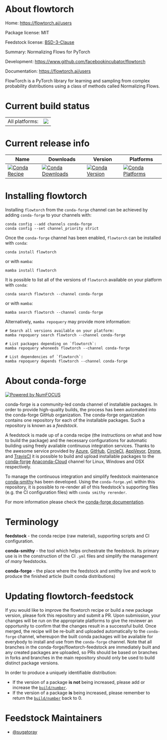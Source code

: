 About flowtorch
===============

Home: https://flowtorch.ai/users

Package license: MIT

Feedstock license: [BSD-3-Clause](https://github.com/conda-forge/flowtorch-feedstock/blob/main/LICENSE.txt)

Summary: Normalizing Flows for PyTorch

Development: https://www.github.com/facebookincubator/flowtorch

Documentation: https://flowtorch.ai/users

FlowTorch is a PyTorch library for learning and sampling from
complex probability distributions using a class of methods called
Normalizing Flows.


Current build status
====================


<table><tr><td>All platforms:</td>
    <td>
      <a href="https://dev.azure.com/conda-forge/feedstock-builds/_build/latest?definitionId=14766&branchName=main">
        <img src="https://dev.azure.com/conda-forge/feedstock-builds/_apis/build/status/flowtorch-feedstock?branchName=main">
      </a>
    </td>
  </tr>
</table>

Current release info
====================

| Name | Downloads | Version | Platforms |
| --- | --- | --- | --- |
| [![Conda Recipe](https://img.shields.io/badge/recipe-flowtorch-green.svg)](https://anaconda.org/conda-forge/flowtorch) | [![Conda Downloads](https://img.shields.io/conda/dn/conda-forge/flowtorch.svg)](https://anaconda.org/conda-forge/flowtorch) | [![Conda Version](https://img.shields.io/conda/vn/conda-forge/flowtorch.svg)](https://anaconda.org/conda-forge/flowtorch) | [![Conda Platforms](https://img.shields.io/conda/pn/conda-forge/flowtorch.svg)](https://anaconda.org/conda-forge/flowtorch) |

Installing flowtorch
====================

Installing `flowtorch` from the `conda-forge` channel can be achieved by adding `conda-forge` to your channels with:

```
conda config --add channels conda-forge
conda config --set channel_priority strict
```

Once the `conda-forge` channel has been enabled, `flowtorch` can be installed with `conda`:

```
conda install flowtorch
```

or with `mamba`:

```
mamba install flowtorch
```

It is possible to list all of the versions of `flowtorch` available on your platform with `conda`:

```
conda search flowtorch --channel conda-forge
```

or with `mamba`:

```
mamba search flowtorch --channel conda-forge
```

Alternatively, `mamba repoquery` may provide more information:

```
# Search all versions available on your platform:
mamba repoquery search flowtorch --channel conda-forge

# List packages depending on `flowtorch`:
mamba repoquery whoneeds flowtorch --channel conda-forge

# List dependencies of `flowtorch`:
mamba repoquery depends flowtorch --channel conda-forge
```


About conda-forge
=================

[![Powered by
NumFOCUS](https://img.shields.io/badge/powered%20by-NumFOCUS-orange.svg?style=flat&colorA=E1523D&colorB=007D8A)](https://numfocus.org)

conda-forge is a community-led conda channel of installable packages.
In order to provide high-quality builds, the process has been automated into the
conda-forge GitHub organization. The conda-forge organization contains one repository
for each of the installable packages. Such a repository is known as a *feedstock*.

A feedstock is made up of a conda recipe (the instructions on what and how to build
the package) and the necessary configurations for automatic building using freely
available continuous integration services. Thanks to the awesome service provided by
[Azure](https://azure.microsoft.com/en-us/services/devops/), [GitHub](https://github.com/),
[CircleCI](https://circleci.com/), [AppVeyor](https://www.appveyor.com/),
[Drone](https://cloud.drone.io/welcome), and [TravisCI](https://travis-ci.com/)
it is possible to build and upload installable packages to the
[conda-forge](https://anaconda.org/conda-forge) [Anaconda-Cloud](https://anaconda.org/)
channel for Linux, Windows and OSX respectively.

To manage the continuous integration and simplify feedstock maintenance
[conda-smithy](https://github.com/conda-forge/conda-smithy) has been developed.
Using the ``conda-forge.yml`` within this repository, it is possible to re-render all of
this feedstock's supporting files (e.g. the CI configuration files) with ``conda smithy rerender``.

For more information please check the [conda-forge documentation](https://conda-forge.org/docs/).

Terminology
===========

**feedstock** - the conda recipe (raw material), supporting scripts and CI configuration.

**conda-smithy** - the tool which helps orchestrate the feedstock.
                   Its primary use is in the construction of the CI ``.yml`` files
                   and simplify the management of *many* feedstocks.

**conda-forge** - the place where the feedstock and smithy live and work to
                  produce the finished article (built conda distributions)


Updating flowtorch-feedstock
============================

If you would like to improve the flowtorch recipe or build a new
package version, please fork this repository and submit a PR. Upon submission,
your changes will be run on the appropriate platforms to give the reviewer an
opportunity to confirm that the changes result in a successful build. Once
merged, the recipe will be re-built and uploaded automatically to the
`conda-forge` channel, whereupon the built conda packages will be available for
everybody to install and use from the `conda-forge` channel.
Note that all branches in the conda-forge/flowtorch-feedstock are
immediately built and any created packages are uploaded, so PRs should be based
on branches in forks and branches in the main repository should only be used to
build distinct package versions.

In order to produce a uniquely identifiable distribution:
 * If the version of a package **is not** being increased, please add or increase
   the [``build/number``](https://docs.conda.io/projects/conda-build/en/latest/resources/define-metadata.html#build-number-and-string).
 * If the version of a package **is** being increased, please remember to return
   the [``build/number``](https://docs.conda.io/projects/conda-build/en/latest/resources/define-metadata.html#build-number-and-string)
   back to 0.

Feedstock Maintainers
=====================

* [@sugatoray](https://github.com/sugatoray/)

